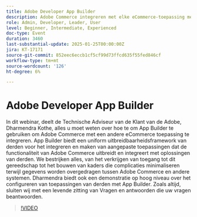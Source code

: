 ```yaml
---
title: Adobe Developer App Builder
description: Adobe Commerce integreren met elke eCommerce-toepassing met behulp van App Builder Expert Guidance en Live Demonstratie
role: Admin, Developer, Leader, User
level: Beginner, Intermediate, Experienced
doc-type: Event
duration: 3460
last-substantial-update: 2025-01-25T00:00:00Z
jira: KT-17171
source-git-commit: 852eec6eccb1cf5cf99d73ffcd635f55fed846cf
workflow-type: tm+mt
source-wordcount: '126'
ht-degree: 6%

---
```



# Adobe Developer App Builder

In dit webinar, deelt de Technische Adviseur van de Klant van de Adobe, Dharmendra Kothe, alles u moet weten over hoe te om App Builder te gebruiken om Adobe Commerce met een andere eCommerce toepassing te integreren. App Builder biedt een uniform uitbreidbaarheidsframework van derden voor het integreren en maken van aangepaste toepassingen dat de functionaliteit van Adobe Commerce uitbreidt en integreert met oplossingen van derden. We bestrijken alles, van het verkrijgen van toegang tot dit gereedschap tot het bouwen van kaders die complicaties minimaliseren terwijl gegevens worden overgedragen tussen Adobe Commerce en andere systemen. Dharmendra biedt ook een demonstratie op hoog niveau over het configureren van toepassingen van derden met App Builder. Zoals altijd, sluiten wij met een levende zitting van Vragen en antwoorden die uw vragen beantwoorden.

>[!VIDEO](https://video.tv.adobe.com/v/3443027/?learn=on&enablevpops)
